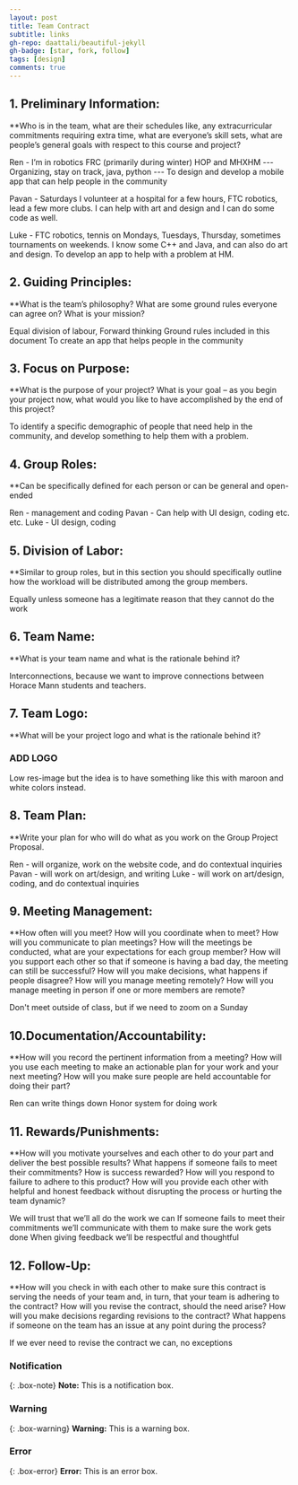 ```yaml
---
layout: post
title: Team Contract
subtitle: links
gh-repo: daattali/beautiful-jekyll
gh-badge: [star, fork, follow]
tags: [design]
comments: true
---
```



## 1. Preliminary Information: 
**Who is in the team, what are their schedules like, any extracurricular commitments requiring extra time, what are everyone’s skill sets, what are people’s general goals with respect to this course and project?

Ren - I’m in robotics FRC (primarily during winter) HOP and MHXHM --- Organizing, stay on track, java, python --- To design and develop a mobile app that can help people in the community

Pavan - Saturdays I volunteer at a hospital for a few hours, FTC robotics, lead a few more clubs. I can help with art and design and I can do some code as well. 

Luke - FTC robotics, tennis on Mondays, Tuesdays, Thursday, sometimes tournaments on weekends. I know some C++ and Java, and can also do art and design. To develop an app to help with a problem at HM.

## 2. Guiding Principles:
**What is the team’s philosophy? What are some ground rules everyone can agree on? What is your mission?

Equal division of labour, Forward thinking 
Ground rules included in this document
To create an app that helps people in the community 

## 3. Focus on Purpose: 
**What is the purpose of your project? What is your goal – as you begin your project now, what would you like to have accomplished by the end of this project?

To identify a specific demographic of people that need help in the community, and develop something to help them with a problem.
	
## 4. Group Roles: 
**Can be specifically defined for each person or can be general and open-ended

Ren - management and coding 
Pavan - Can help with UI design, coding etc. etc. 
Luke - UI design, coding

## 5. Division of Labor: 
**Similar to group roles, but in this section you should specifically outline how the workload will be distributed among the group members.

Equally unless someone has a legitimate reason that they cannot do the work

## 6. Team Name: 
**What is your team name and what is the rationale behind it?

Interconnections, because we want to improve connections between Horace Mann students and teachers.

## 7. Team Logo: 
**What will be your project logo and what is the rationale behind it?

### ADD LOGO

Low res-image but the idea is to have something like this with maroon and white colors instead. 

## 8. Team Plan: 
**Write your plan for who will do what as you work on the Group Project Proposal.

Ren - will organize, work on the website code, and do contextual inquiries  
Pavan - will work on art/design, and writing 
Luke - will work on art/design, coding, and do contextual inquiries

## 9. Meeting Management: 
**How often will you meet? How will you coordinate when to meet? How will you communicate to plan meetings? How will the meetings be conducted, what are your expectations for each group member? How will you support each other so that if someone is having a bad day, the meeting can still be successful? How will you make decisions, what happens if people disagree? How will you manage meeting remotely? How will you manage meeting in person if one or more members are remote?

Don't meet outside of class, but if we need to zoom on a Sunday

## 10.Documentation/Accountability: 
**How will you record the pertinent information from a meeting? How will you use each meeting to make an actionable plan for your work and your next meeting? How will you make sure people are held accountable for doing their part?

Ren can write things down
Honor system for doing work

## 11. Rewards/Punishments: 
**How will you motivate yourselves and each other to do your part and deliver the best possible results? What happens if someone fails to meet their commitments? How is success rewarded? How will you respond to failure to adhere to this product? How will you provide each other with helpful and honest feedback without disrupting the process or hurting the team dynamic?

We will trust that we’ll all do the work we can
If someone fails to meet their commitments we’ll communicate with them to make sure the work gets done
When giving feedback we’ll be respectful and thoughtful

## 12. Follow-Up: 
**How will you check in with each other to make sure this contract is serving the needs of your team and, in turn, that your team is adhering to the contract? How will you revise the contract, should the need arise? How will you make decisions regarding revisions to the contract? What happens if someone on the team has an issue at any point during the process?

If we ever need to revise the contract we can, no exceptions




### Notification

{: .box-note}
**Note:** This is a notification box.

### Warning

{: .box-warning}
**Warning:** This is a warning box.

### Error

{: .box-error}
**Error:** This is an error box.
